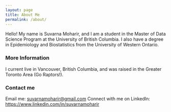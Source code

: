 ```yaml
---
layout: page
title: About Me
permalink: /about/
---
```

Hello!
My name is Suvarna Moharir, and I am a student in the Master of Data Science Program at the University of British Columbia. I also have a degree in Epidemiology and Biostatistics from the University of Western Ontario.

### More Information

I current live in Vancouver, British Columbia, and was raised in the Greater Toronto Area (Go Raptors!). 

### Contact me

Email me: [suvarnamoharir@gmail.com](mailto:suvarnamoharir@gmail.com)
Connect with me on LinkedIn: https://www.linkedin.com/in/suvarnamoharir 
